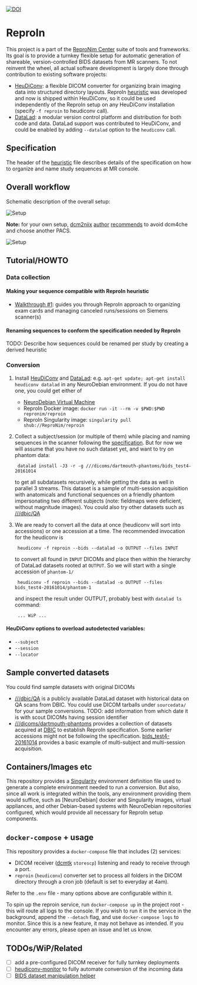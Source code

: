 [![DOI](https://zenodo.org/badge/120343858.svg)](https://zenodo.org/badge/latestdoi/120343858)

# ReproIn

This project is a part of the [ReproNim Center](http://ReproNim.org)
suite of tools and frameworks.  Its goal is to provide a
turnkey flexible setup for automatic generation of shareable,
version-controlled BIDS datasets from MR scanners.  To not reinvent the wheel,
all actual software development is largely done through contribution to
existing software projects:

- [HeuDiConv]:
  a flexible DICOM converter for organizing brain imaging data into structured
  directory layouts.
  ReproIn [heuristic] was developed and now is shipped within HeuDiConv,
  so it could be used independently of the ReproIn setup on any HeuDiConv
  installation (specify `-f reproin` to heudiconv call).
- [DataLad]:
  a modular version control platform and distribution for both code and
  data.  DataLad support was contributed to HeuDiConv, and could be
  enabled by adding `--datalad` option to the `heudiconv` call.

## Specification

The header of the [heuristic] file describes details of the
specification on how to organize and name study sequences at MR console.

## Overall workflow

Schematic description of the overall setup:

![Setup](docs/source/images/dbic-flow.png)

**Note:** for your own setup, [dcm2niix](https://github.com/rordenlab/dcm2niix)
[author](https://github.com/neurolabusc)
[recommends](https://github.com/neurolabusc/dcm_qa_agfa) to avoid dcm4che and
choose another PACS.

![Setup](docs/source/images/dbic-conversions.png)

## Tutorial/HOWTO

### Data collection

#### Making your sequence compatible with ReproIn heuristic

- [Walkthrough #1](docs/walkthrough-1.md): guides you through
ReproIn approach to organizing exam cards and managing canceled runs/sessions
on Siemens scanner(s)

#### Renaming sequences to conform the specification needed by ReproIn

TODO: Describe how sequences could be renamed per study by creating a derived
heuristic

### Conversion

1. Install [HeuDiConv] and [DataLad]: e.g.
   `apt-get update; apt-get install heudiconv datalad` in any NeuroDebian environment.
   If you do not have one, you could get either of
   - [NeuroDebian Virtual Machine](http://neuro.debian.net/vm.html)
   - ReproIn Docker image: `docker run -it --rm -v $PWD:$PWD repronim/reproin`
   - ReproIn Singularity image: `singularity pull shub://ReproNim/reproin`

2. Collect a subject/session (or multiple of them) while placing and
   naming sequences in the scanner following the [specification].
   But for now we will assume that you have no such dataset yet, and
   want to try on phantom data:

        datalad install -J3 -r -g ///dicoms/dartmouth-phantoms/bids_test4-20161014

   to get all subdatasets recursively, while getting the data as well
   in parallel 3 streams.
   This dataset is a sample of multi-session acquisition with anatomicals and
   functional sequences on a friendly phantom impersonating two different
   subjects (note: fieldmaps were deficient, without magnitude images).
   You could also try other datasets such as [///dbic/QA]

3. We are ready to convert all the data at once (heudiconv will sort
   into accessions) or one accession at a time.
   The recommended invocation for the heudiconv is

        heudiconv -f reproin --bids --datalad -o OUTPUT --files INPUT

   to convert all found in `INPUT` DICOMs and place then within the
   hierarchy of DataLad datasets rooted at `OUTPUT`.  So we will start
   with a single accession of `phantom-1/`

        heudiconv -f reproin --bids --datalad -o OUTPUT --files bids_test4-20161014/phantom-1

   and inspect the result under OUTPUT, probably best with `datalad ls`
   command:

        ... WiP ...



#### HeuDiConv options to overload autodetected variables:

- `--subject`
- `--session`
- `--locator`



## Sample converted datasets

You could find sample datasets with original DICOMs

- [///dbic/QA] is a publicly
  available DataLad dataset with historical data on QA scans from DBIC.
  You could use DICOM tarballs under `sourcedata/` for your sample
  conversions.
  TODO: add information from which date it is with scout DICOMs having
  session identifier
- [///dicoms/dartmouth-phantoms](http://datasets.datalad.org/?dir=/dicoms/dartmouth-phantoms)
  provides a collection of datasets acquired at [DBIC] to establish
  ReproIn specification.  Some earlier accessions might not be following
  the specification.
  [bids_test4-20161014](http://datasets.datalad.org/?dir=/dicoms/dartmouth-phantoms/bids_test4-20161014)
  provides a basic example of multi-subject and multi-session acquisition.

## Containers/Images etc

This repository provides a [Singularity](./Singularity) environment
definition file used to generate a complete environment needed to run
a conversion.  But also, since all work is integrated within the
tools, any environment providing them would suffice, such as
[NeuroDebian] docker and Singularity images, virtual appliances, and
other Debian-based systems with NeuroDebian repositories configured,
which would provide all necessary for ReproIn setup components.


## `docker-compose` + usage

This repository provides a `docker-compose` file that includes (2) services:
- DICOM receiver ([dcmtk](https://dicom.offis.de/dcmtk) `storescp`)
  listening and ready to receive through a port.
- `reproin` (`heudiconv`) converter set to process all folders in the DICOM
  directory through a cron job (default is set to everyday at 4am).

Refer to the `.env` file - many options above are configurable within it.

To spin up the reproin service, run `docker-compose up` in the project root -
 this will route all logs to the console. If you wish to run it in the service
 in the background, append the `--detach` flag, and use `docker-compose logs`
 to monitor. Since this is a new feature, it may not behave as intended. If you
 encounter any errors, please open an issue and let us know.

## TODOs/WiP/Related

- [ ] add a pre-configured DICOM receiver for fully turnkey deployments
- [ ] [heudiconv-monitor] to fully automate conversion of the incoming
      data
- [ ] [BIDS dataset manipulation helper](https://github.com/INCF/bidsutils/issues/6)

[HeuDiConv]: https://github.com/nipy/heudiconv
[DataLad]: http://datalad.org
[heuristic]: https://github.com/nipy/heudiconv/blob/master/heudiconv/heuristics/reproin.py
[specification]: https://github.com/nipy/heudiconv/blob/master/heudiconv/heuristics/reproin.py
[heudiconv-monitor]: https://github.com/nipy/heudiconv/blob/master/heudiconv/cli/monitor.py
[DBIC]: http://dbic.dartmouth.edu
[///dbic/QA]: http://datasets.datalad.org/?dir=/dbic/QA
